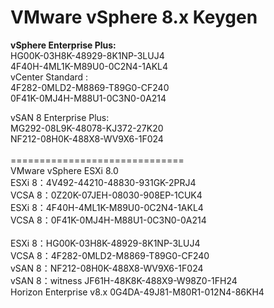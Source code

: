 # VMware vSphere 8.x Keygen
<b>vSphere Enterprise Plus:</b><br>
HG00K-03H8K-48929-8K1NP-3LUJ4<br>
4F40H-4ML1K-M89U0-0C2N4-1AKL4<br>
vCenter Standard :<br>
4F282-0MLD2-M8869-T89G0-CF240<br>
0F41K-0MJ4H-M88U1-0C3N0-0A214<br>

vSAN 8 Enterprise Plus:<br>
MG292-08L9K-48078-KJ372-27K20<br>
NF212-08H0K-488X8-WV9X6-1F024<br>
<br>
==============================<br>
VMware vSphere ESXi 8.0<br>
ESXi 8：4V492-44210-48830-931GK-2PRJ4<br>
VCSA 8：0Z20K-07JEH-08030-908EP-1CUK4<br>
ESXi 8：4F40H-4ML1K-M89U0-0C2N4-1AKL4<br>
VCSA 8：0F41K-0MJ4H-M88U1-0C3N0-0A214<br>
<br>
ESXi 8：HG00K-03H8K-48929-8K1NP-3LUJ4<br>
VCSA 8：4F282-0MLD2-M8869-T89G0-CF240<br>
vSAN 8：NF212-08H0K-488X8-WV9X6-1F024<br>
vSAN 8：witness JF61H-48K8K-488X9-W98Z0-1FH24<br>
Horizon Enterprise v8.x 0G4DA-49J81-M80R1-012N4-86KH4
